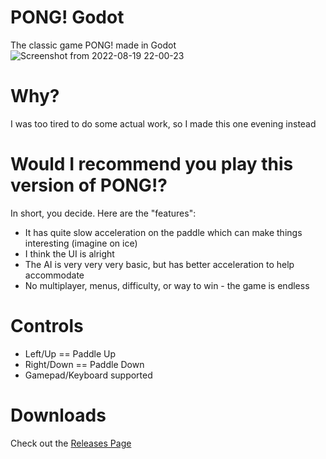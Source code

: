 # PONG! Godot
The classic game PONG! made in Godot
![Screenshot from 2022-08-19 22-00-23](https://user-images.githubusercontent.com/51231053/185751667-636f9072-b93e-44da-8e73-1579b933b759.png)


# Why?
I was too tired to do some actual work, so I made this one evening instead

# Would I recommend you play this version of PONG!?
In short, you decide. Here are the "features":
- It has quite slow acceleration on the paddle which can make things interesting (imagine on ice)
- I think the UI is alright
- The AI is very very very basic, but has better acceleration to help accommodate
- No multiplayer, menus, difficulty, or way to win - the game is endless

# Controls
- Left/Up == Paddle Up
- Right/Down == Paddle Down
- Gamepad/Keyboard supported

# Downloads
Check out the [Releases Page](https://github.com/CactiChameleon9/PONG-Godot/releases)
